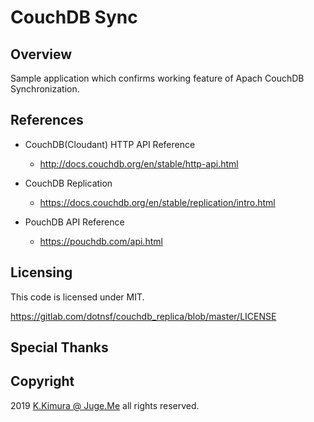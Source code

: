 # CouchDB Sync

## Overview

Sample application which confirms working feature of Apach CouchDB Synchronization.



## References

- CouchDB(Cloudant) HTTP API Reference

    - http://docs.couchdb.org/en/stable/http-api.html

- CouchDB Replication

    - https://docs.couchdb.org/en/stable/replication/intro.html

- PouchDB API Reference

    - https://pouchdb.com/api.html


## Licensing

This code is licensed under MIT.

https://gitlab.com/dotnsf/couchdb_replica/blob/master/LICENSE


## Special Thanks


## Copyright

2019 [K.Kimura @ Juge.Me](https://github.com/dotnsf) all rights reserved.
